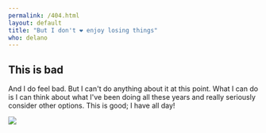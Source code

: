 ```yaml
---
permalink: /404.html
layout: default
title: "But I don't ❤︎ enjoy losing things"
who: delano
---
```


<h2 class="feelsbadman">This is bad</h2>
<p>And I do feel bad. But I can't do anything about it at this point. What I can do is I can think about what I've been doing all these years and really seriously consider other options. This is good; I have all day!</p>

<div class="footer">
  <a href="https://github.com/delano"><img src="https://delanotes.com/img/delano-m.jpg"></a>
</div>
